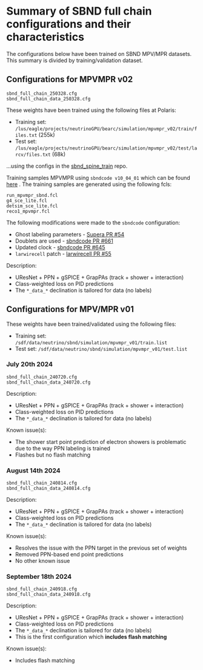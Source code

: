 # Summary of SBND full chain configurations and their characteristics

The configurations below have been trained on SBND MPV/MPR datasets. This summary is divided by training/validation dataset.

## Configurations for MPVMPR v02

```shell
sbnd_full_chain_250328.cfg
sbnd_full_chain_data_250328.cfg
```

These weights have been trained using the following files at Polaris:
- Training set: `/lus/eagle/projects/neutrinoGPU/bearc/simulation/mpvmpr_v02/train/files.txt` (255k)
- Test set: `/lus/eagle/projects/neutrinoGPU/bearc/simulation/mpvmpr_v02/test/larcv/files.txt` (68k)

...using the configs in the [sbnd_spine_train](https://github.com/bear-is-asleep/sbnd_spine_train/tree/master) repo.

Training samples MPVMPR using `sbndcode v10_04_01` which can be found [here](https://github.com/SBNSoftware/sbndcode/tree/v10_04_01) . The training samples are generated using the following fcls:
```
run_mpvmpr_sbnd.fcl
g4_sce_lite.fcl
detsim_sce_lite.fcl
reco1_mpvmpr.fcl
```

The following modifications were made to the `sbndcode` configuration:
- Ghost labeling parameters - [Supera PR #54](https://github.com/DeepLearnPhysics/Supera/pull/54)
- Doublets are used - [sbndcode PR #661](https://github.com/SBNSoftware/sbndcode/pull/661)
- Updated clock - [sbndcode PR #645](https://github.com/SBNSoftware/sbndcode/pull/645)
- `larwirecell` patch - [larwirecell PR #55](https://github.com/LArSoft/larwirecell/pull/55)

Description:
  - UResNet + PPN + gSPICE + GrapPAs (track + shower + interaction)
  - Class-weighted loss on PID predictions
  - The `*_data_*` declination is tailored for data (no labels)

## Configurations for MPV/MPR v01

These weights have been trained/validated using the following files:
- Training set: `/sdf/data/neutrino/sbnd/simulation/mpvmpr_v01/train.list`
- Test set: `/sdf/data/neutrino/sbnd/simulation/mpvmpr_v01/test.list`

### July 20th 2024

```shell
sbnd_full_chain_240720.cfg
sbnd_full_chain_data_240720.cfg
```

Description:
  - UResNet + PPN + gSPICE + GrapPAs (track + shower + interaction)
  - Class-weighted loss on PID predictions
  - The `*_data_*` declination is tailored for data (no labels)

Known issue(s):
  - The shower start point prediction of electron showers is problematic due to the way PPN labeling is trained
  - Flashes but no flash matching

### August 14th 2024

```shell
sbnd_full_chain_240814.cfg
sbnd_full_chain_data_240814.cfg
```

Description:
  - UResNet + PPN + gSPICE + GrapPAs (track + shower + interaction)
  - Class-weighted loss on PID predictions
  - The `*_data_*` declination is tailored for data (no labels)

Known issue(s):
  - Resolves the issue with the PPN target in the previous set of weights
  - Removed PPN-based end point predictions
  - No other known issue

### September 18th 2024

```shell
sbnd_full_chain_240918.cfg
sbnd_full_chain_data_240918.cfg
```

Description:
  - UResNet + PPN + gSPICE + GrapPAs (track + shower + interaction)
  - Class-weighted loss on PID predictions
  - The `*_data_*` declination is tailored for data (no labels)
  - This is the first configuration which **includes flash matching**

Known issue(s):
  - Includes flash matching
